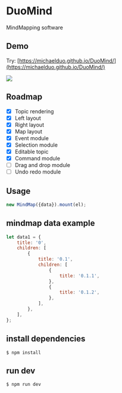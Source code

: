 # DuoMind

MindMapping software

## Demo

Try: [https://michaelduo.github.io/DuoMind/](https://michaelduo.github.io/DuoMind/)

![](https://github.com/MichaelDuo/mindmap/blob/master/demo.png)

## Roadmap

-   [x] Topic rendering
-   [x] Left layout
-   [x] Right layout
-   [x] Map layout
-   [x] Event module
-   [x] Selection module
-   [x] Editable topic
-   [x] Command module
-   [ ] Drag and drop module
-   [ ] Undo redo module

## Usage

```javascript
new MindMap({data}).mount(el);
```

## mindmap data example

```javascript
let data1 = {
	title: '0',
	children: [
		{
			title: '0.1',
			children: [
				{
					title: '0.1.1',
				},
				{
					title: '0.1.2',
				},
			],
		},
	],
};
```

## install dependencies

`$ npm install`

## run dev

`$ npm run dev`
